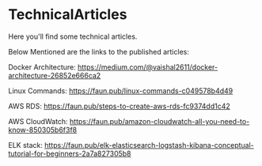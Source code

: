 # TechnicalArticles
Here you'll find some technical articles.

Below Mentioned are the links to the published articles:

Docker Architecture: 
https://medium.com/@vaishal2611/docker-architecture-26852e666ca2

Linux Commands:
https://faun.pub/linux-commands-c049578b4d49

AWS RDS:
https://faun.pub/steps-to-create-aws-rds-fc9374dd1c42

AWS CloudWatch:
https://faun.pub/amazon-cloudwatch-all-you-need-to-know-850305b6f3f8

ELK stack:
https://faun.pub/elk-elasticsearch-logstash-kibana-conceptual-tutorial-for-beginners-2a7a827305b8
